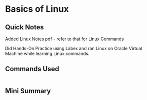 # Basics of Linux

## Quick Notes

Added Linux Notes pdf - refer to that for Linux Commands

Did Hands-On Practice using Labex and ran Linux on Oracle Virtual Machine while learning Linux commands.

## Commands Used

```bash

```

## Mini Summary 